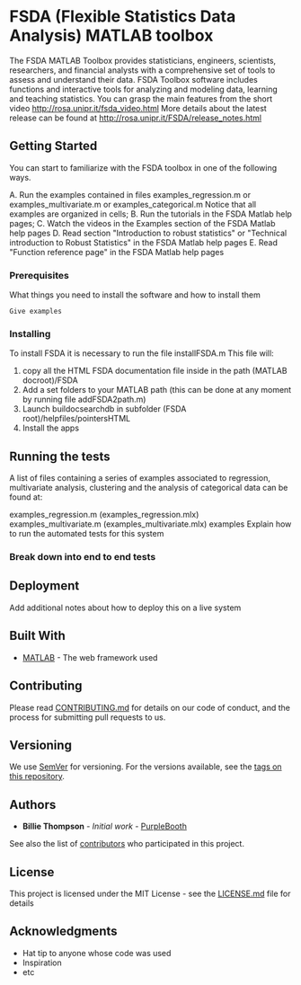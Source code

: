 # FSDA  (Flexible Statistics Data Analysis) MATLAB toolbox

The FSDA MATLAB Toolbox provides statisticians, engineers, scientists, researchers, and financial analysts with a comprehensive set of tools to assess and understand their data. FSDA Toolbox software includes functions and interactive tools for analyzing and modeling data, learning and teaching statistics.
You can grasp the main features from the short video http://rosa.unipr.it/fsda_video.html
More details about the latest release can be found at
http://rosa.unipr.it/FSDA/release_notes.html


## Getting Started 

You can start to familiarize with the FSDA toolbox in one of the following ways.

   A. Run the examples contained in files examples_regression.m or examples_multivariate.m or examples_categorical.m 
   Notice that all examples are organized in cells;
   B. Run the tutorials in the FSDA Matlab help pages;
   C. Watch the videos in the Examples section of the FSDA Matlab help pages
D. Read section "Introduction to robust statistics" or "Technical introduction to Robust Statistics" in the FSDA Matlab help pages
E. Read "Function reference page" in the FSDA Matlab help pages 

### Prerequisites 

What things you need to install the software and how to install them

```
Give examples
```

### Installing

To install FSDA it is necessary to run the file installFSDA.m
This file will:
1) copy all the HTML FSDA documentation file inside in the path (MATLAB docroot)/FSDA
2) Add a set folders to your MATLAB path (this can be done at any moment by running file addFSDA2path.m)
3) Launch buildocsearchdb in subfolder (FSDA root)/helpfiles/pointersHTML
4) Install the apps

## Running the tests

A list of files containing a series of examples associated to regression, multivariate analysis, clustering and the analysis of categorical data can be found at:

examples_regression.m (examples_regression.mlx)
examples_multivariate.m (examples_multivariate.mlx)
examples 
Explain how to run the automated tests for this system

### Break down into end to end tests


## Deployment

Add additional notes about how to deploy this on a live system

## Built With

* [MATLAB](http://www.mathworks.com/) - The web framework used


## Contributing

Please read [CONTRIBUTING.md](https://gist.github.com/PurpleBooth/b24679402957c63ec426) for details on our code of conduct, and the process for submitting pull requests to us.

## Versioning

We use [SemVer](http://semver.org/) for versioning. For the versions available, see the [tags on this repository](https://github.com/your/project/tags). 

## Authors

* **Billie Thompson** - *Initial work* - [PurpleBooth](https://github.com/PurpleBooth)

See also the list of [contributors](https://github.com/your/project/contributors) who participated in this project.

## License

This project is licensed under the MIT License - see the [LICENSE.md](LICENSE.md) file for details

## Acknowledgments

* Hat tip to anyone whose code was used
* Inspiration
* etc

